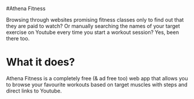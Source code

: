 #Athena Fitness

Browsing through websites promising fitness classes only to find out that they are paid to watch? Or manually searching the names of your target exercise on Youtube every time you start a workout session? 
Yes, been there too.

# What it does?
Athena Fitness is a completely free (& ad free too) web app that allows you to browse your favourite workouts based on target muscles with steps and direct links to Youtube.
